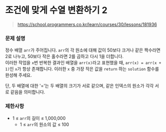 # 조건에 맞게 수열 변환하기 2

> https://school.programmers.co.kr/learn/courses/30/lessons/181936

### 문제 설명

정수 배열 `arr`가 주어집니다. `arr`의 각 원소에 대해 값이 50보다 크거나 같은 짝수라면 2로 나누고, 50보다 작은 홀수라면 2를 곱하고 다시 1을 더합니다.  
이러한 작업을 `x`번 반복한 결과인 배열을 `arr(x)`라고 표현했을 때, `arr(x) = arr(x + 1)`인 `x`가 항상 존재합니다. 이러한 `x` 중 가장 작은 값을 `return` 하는 `solution` 함수를 완성해 주세요.

단, 두 배열에 대한 '='는 두 배열의 크기가 서로 같으며, 같은 인덱스의 원소가 각각 서로 같음을 의미합니다.

### 제한사항

- 1 ≤ `arr`의 길이 ≤ 1,000,000
  - 1 ≤ `arr`의 원소의 값 ≤ 100
